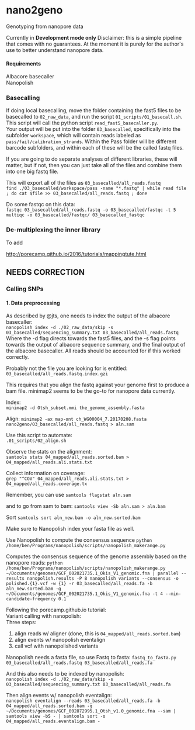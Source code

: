 # nano2geno
Genotyping from nanopore data

Currently in **Development mode only**
Disclaimer: this is a simple pipeline that comes with no guarantees. At the moment it is purely for the author's use to better understand nanopore data.   

#### Requirements
Albacore basecaller     
Nanopolish

### Basecalling
If doing local basecalling, move the folder containing the fast5 files to be basecalled to `02_raw_data`, and run the script `01_scripts/01_basecall.sh`. This script will call the python script `read_fast5_basecaller.py`.     
Your output will be put into the folder `03_basecalled`, specifically into the subfolder `workspace`, which will contain reads labeled as `pass/fail/calibration_strands`. Within the Pass folder will be different barcode subfolders, and within each of these will be the called fastq files.      

If you are going to do separate analyses of different libraries, these will matter, but if not, then you can just take all of the files and combine them into one big fastq file.

This will export all of the files as `03_basecalled/all_reads.fastq`     
`find ./03_basecalled/workspace/pass -name "*.fastq" | while read file ; do cat $file >> 03_basecalled/all_reads.fastq ; done`

Do some fastqc on this data:    
`fastqc 03_basecalled/all_reads.fastq -o 03_basecalled/fastqc -t 5`   
`multiqc -o 03_basecalled/fastqc/ 03_basecalled_fastqc`    

### De-multiplexing the inner library
To add


http://porecamp.github.io/2016/tutorials/mappingtute.html







## NEEDS CORRECTION


### Calling SNPs
#### 1. Data preprocessing
As described by @jts, one needs to index the output of the albacore basecaller:   
`nanopolish index -d ./02_raw_data/skip -s 03_basecalled/sequencing_summary.txt 03_basecalled/all_reads.fastq`   
Where the -d flag directs towards the fast5 files, and the -s flag points towards the output of albacore sequence summary, and the final output of the albacore basecaller. 
All reads should be accounted for if this worked correctly. 

Probably not the file you are looking for is entitled: `03_basecalled/all_reads.fastq.index.gzi`    





This requires that you align the fastq against your genome first to produce a bam file. 
minimap2 seems to be the go-to for nanopore data currently. 

Index:    
`minimap2 -d Otsh_subset.mmi the_genome_assembly.fasta`    

Align:
`minimap2 -ax map-ont ch_WG00004_7.20170208.fasta nano2geno/03_basecalled/all_reads.fastq > aln.sam`

Use this script to automate:    
`.01_scripts/02_align.sh`

Observe the stats on the alignment:   
`samtools stats 04_mapped/all_reads.sorted.bam > 04_mapped/all_reads.ali.stats.txt`

Collect information on coverage:   
`grep "^COV" 04_mapped/all_reads.ali.stats.txt > 04_mapped/all_reads.coverage.tx`


Remember, you can use 
`samtools flagstat aln.sam`

and to go from sam to bam:
`samtools view -Sb aln.sam > aln.bam`

Sort
`samtools sort aln_new.bam -o aln_new.sorted.bam`


Make sure to Nanopolish index your fasta file as well.  

Use Nanopolish to compute the consensus sequence
`python /home/ben/Programs/nanopolish/scripts/nanopolish_makerange.py`

Computes the consensus sequence of the genome assembly based on the nanopore reads: 
`python /home/ben/Programs/nanopolish/scripts/nanopolish_makerange.py ~/Documents/genomes/GCF_002021735.1_Okis_V1_genomic.fna | parallel --results nanopolish.results -P 8 nanopolish variants --consensus -o polished.{1}.vcf -w {1} -r 03_basecalled/all_reads.fa -b aln_new.sorted.bam -g ~/Documents/genomes/GCF_002021735.1_Okis_V1_genomic.fna -t 4 --min-candidate-frequency 0.1`



Following the porecamp.github.io tutorial:    
Variant calling with nanopolish:   
Three steps:    
1. align reads w/ aligner (done, this is `04_mapped/all_reads.sorted.bam`)
2. align events w/ nanopolish eventalign
3. call vcf with nanopolished variants


Nanopolish needs a fasta file, so use Fastq to fasta:
`fastq_to_fasta.py 03_basecalled/all_reads.fastq 03_basecalled/all_reads.fa`

And this also needs to be indexed by nanopolish:    
`nanopolish index -d ./02_raw_data/skip -s 03_basecalled/sequencing_summary.txt 03_basecalled/all_reads.fa`

Then align events w/ nanopolish eventalign:   
`nanopolish eventalign --reads 03_basecalled/all_reads.fa -b 04_mapped/all_reads.sorted.bam -g ~/Documents/genomes/GCF_002872995.1_Otsh_v1.0_genomic.fna --sam | samtools view -bS - | samtools sort -o 04_mapped/all_reads.eventalign.bam -`

